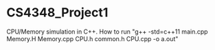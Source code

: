 # CS4348_Project1
CPU/Memory simulation in C++. 
How to run "g++ -std=c++11 main.cpp Memory.H Memory.cpp CPU.h common.h CPU.cpp -o a.out"
